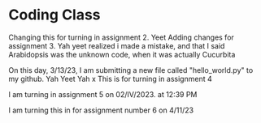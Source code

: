 # Coding Class
Changing this for turning in assignment 2. Yeet
Adding changes for assignment 3. Yah yeet
realized i made a mistake, and that I said Arabidopsis was the unknown code, when it was actually Cucurbita

On this day, 3/13/23, I am submitting a new file called "hello_world.py" to my github. Yah Yeet Yah
x
This is for turning in assignment 4

I am turning in assignment 5 on 02/IV/2023. at 12:39 PM

I am turning this in for assignment number 6 on 4/11/23
